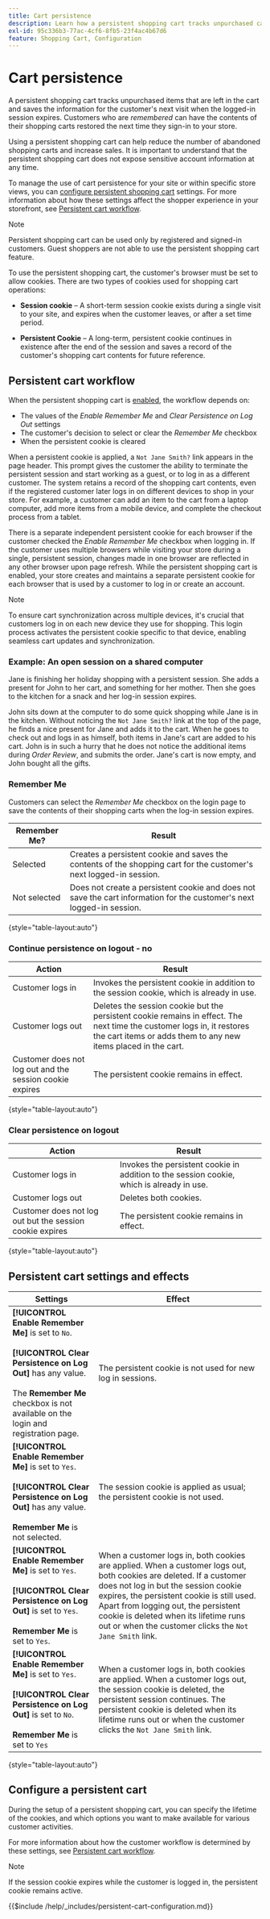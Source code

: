 ```yaml
---
title: Cart persistence
description: Learn how a persistent shopping cart tracks unpurchased cart items and saves the information for the customer's next visit.
exl-id: 95c336b3-77ac-4cf6-8fb5-23f4ac4b67d6
feature: Shopping Cart, Configuration
---
```

# Cart persistence

A persistent shopping cart tracks unpurchased items that are left in the cart and saves the information for the customer's next visit when the logged-in session expires. Customers who are _remembered_ can have the contents of their shopping carts restored the next time they sign-in to your store.

Using a persistent shopping cart can help reduce the number of abandoned shopping carts and increase sales. It is important to understand that the persistent shopping cart does not expose sensitive account information at any time.

To manage the use of cart persistence for your site or within specific store views, you can [configure persistent shopping cart](#configure-a-persistent-cart) settings. For more information about how these settings affect the shopper experience in your storefront, see [Persistent cart workflow](#persistent-cart-workflow).

>[!NOTE]
>
>Persistent shopping cart can be used only by registered and signed-in customers. Guest shoppers are not able to use the persistent shopping cart feature.

To use the persistent shopping cart, the customer's browser must be set to allow cookies. There are two types of cookies used for shopping cart operations:

- **Session cookie** – A short-term session cookie exists during a single visit to your site, and expires when the customer leaves, or after a set time period.

- **Persistent Cookie** – A long-term, persistent cookie continues in existence after the end of the session and saves a record of the customer's shopping cart contents for future reference.

## Persistent cart workflow

When the persistent shopping cart is [enabled](#configure-a-persistent-cart), the workflow depends on:

- The values of the _Enable Remember Me_ and _Clear Persistence on Log Out_ settings
- The customer's decision to select or clear the _Remember Me_ checkbox
- When the persistent cookie is cleared

When a persistent cookie is applied, a `Not Jane Smith?` link appears in the page header. This prompt gives the customer the ability to terminate the persistent session and start working as a guest, or to log in as a different customer. The system retains a record of the shopping cart contents, even if the registered customer later logs in on different devices to shop in your store. For example, a customer can add an item to the cart from a laptop computer, add more items from a mobile device, and complete the checkout process from a tablet.

There is a separate independent persistent cookie for each browser if the customer checked the _Enable Remember Me_ checkbox when logging in. If the customer uses multiple browsers while visiting your store during a single, persistent session, changes made in one browser are reflected in any other browser upon page refresh. While the persistent shopping cart is enabled, your store creates and maintains a separate persistent cookie for each browser that is used by a customer to log in or create an account.

>[!NOTE]
>
>To ensure cart synchronization across multiple devices, it's crucial that customers log in on each new device they use for shopping. This login process activates the persistent cookie specific to that device, enabling seamless cart updates and synchronization.

### Example: An open session on a shared computer

Jane is finishing her holiday shopping with a persistent session. She adds a present for John to her cart, and something for her mother. Then she goes to the kitchen for a snack and her log-in session expires.

John sits down at the computer to do some quick shopping while Jane is in the kitchen. Without noticing the `Not Jane Smith?` link at the top of the page, he finds a nice present for Jane and adds it to the cart. When he goes to check out and logs in as himself, both items in Jane's cart are added to his cart. John is in such a hurry that he does not notice the additional items during _Order Review_, and submits the order. Jane's cart is now empty, and John bought all the gifts.

### Remember Me

Customers can select the _Remember Me_ checkbox on the login page to save the contents of their shopping carts when the log-in session expires.

| Remember Me? |  Result |
| ------------ |  ------ |
| Selected |Creates a persistent cookie and saves the contents of the shopping cart for the customer's next logged-in session. |
| Not selected | Does not create a persistent cookie and does not save the cart information for the customer's next logged-in session. |

{style="table-layout:auto"}

### Continue persistence on logout - no

| Action | Result |
| ------ | ------ |
| Customer logs in | Invokes the persistent cookie in addition to the session cookie, which is already in use. |
| Customer logs out | Deletes the session cookie but the persistent cookie remains in effect. The next time the customer logs in, it restores the cart items or adds them to any new items placed in the cart. |
| Customer does not log out and the session cookie expires | The persistent cookie remains in effect.|

{style="table-layout:auto"}

### Clear persistence on logout

| Action | Result |
| ------ | ------ |
| Customer logs in | Invokes the persistent cookie in addition to the session cookie, which is already in use. |
| Customer logs out | Deletes both cookies. |
| Customer does not log out but the session cookie expires | The persistent cookie remains in effect. |

{style="table-layout:auto"}

## Persistent cart settings and effects

| Settings | Effect |
|----------|--------|
| **[!UICONTROL Enable Remember Me]** is set to `No`.<br/><br/>**[!UICONTROL Clear Persistence on Log Out]** has any value.<br/><br/>The **Remember Me** checkbox is not available on the login and registration page. | The persistent cookie is not used for new log in sessions. |
| **[!UICONTROL Enable Remember Me]** is set to `Yes`.<br/><br/>**[!UICONTROL Clear Persistence on Log Out]** has any value.<br/><br/>**Remember Me** is not selected. | The session cookie is applied as usual; the persistent cookie is not used. |
| **[!UICONTROL Enable Remember Me]** is set to `Yes`.<br/><br/>**[!UICONTROL Clear Persistence on Log Out]** is set to `Yes`.<br/><br/>**Remember Me** is set to `Yes`. | When a customer logs in, both cookies are applied. When a customer logs out, both cookies are deleted. If a customer does not log in but the session cookie expires, the persistent cookie is still used. Apart from logging out, the persistent cookie is deleted when its lifetime runs out or when the customer clicks the `Not Jane Smith` link. |
| **[!UICONTROL Enable Remember Me]** is set to `Yes`.<br/><br/>**[!UICONTROL Clear Persistence on Log Out]** is set to `No`.<br/><br/>**Remember Me** is set to `Yes` | When a customer logs in, both cookies are applied. When a customer logs out, the session cookie is deleted, the persistent session continues. The persistent cookie is deleted when its lifetime runs out or when the customer clicks the `Not Jane Smith` link.|

{style="table-layout:auto"}

## Configure a persistent cart

During the setup of a persistent shopping cart, you can specify the lifetime of the cookies, and which options you want to make available for various customer activities.

For more information about how the customer workflow is determined by these settings, see [Persistent cart workflow](#persistent-cart-workflow).

>[!NOTE]
>
>If the session cookie expires while the customer is logged in, the persistent cookie remains active.

{{$include /help/_includes/persistent-cart-configuration.md}}
